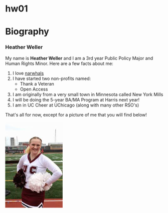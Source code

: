 # hw01

# Biography
### Heather Weller
My name is **Heather Weller** and I am a 3rd year Public Policy Major and Human Rights Minor. Here are a few facts about me:
1. I love [narwhals](https://en.wikipedia.org/wiki/Narwhal)
2. I have started two non-profits named:
   * Thank a Veteran
   * Open Access
3. I am originally from a very small town in Minnesota called New York Mills
4. I will be doing the 5-year BA/MA Program at Harris next year!
5. I am in UC Cheer at UChicago (along with many other RSO's)

That's all for now, except for a picture of me that you will find below!

![Image of Heather Cheering](cheer.png)
